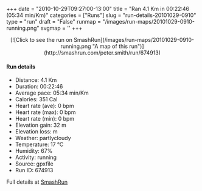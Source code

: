+++
date = "2010-10-29T09:27:00-13:00"
title = "Ran 4.1 Km in 00:22:46 (05:34 min/Km)"
categories = ["Runs"]
slug = "run-details-20101029-0910"
type = "run"
draft = "False"
runmap = "/images/run-maps/20101029-0910-running.png"
svgmap = '<polyline points="51 72, 52 74, 53 74, 68 57, 75 55, 77 52, 84 50, 92 53, 95 53, 100 48, 100 45, 92 45, 84 42, 83 42, 75 41, 65 36, 45 30, 40 28, 37 26, 23 25, 20 30, 18 30, 15 29, 14 29, 13 32, 6 34, 0 35">'
+++



<!--more-->

<center>
[![Click to see the run on SmashRun](/images/run-maps/20101029-0910-running.png "A map of this run")](http://smashrun.com/peter.smith/run/674913)
</center>

#### Run details

* Distance: 4.1 Km
* Duration: 00:22:46
* Average pace: 05:34 min/Km
* Calories: 351 Cal
* Heart rate (ave): 0 bpm
* Heart rate (max): 0 bpm
* Heart rate (min): 0 bpm
* Elevation gain: 32 m
* Elevation loss:  m
* Weather: partlycloudy
* Temperature: 17 &deg;C
* Humidity: 67%
* Activity: running
* Source: gpxfile
* Run ID: 674913

Full details at [SmashRun](http://smashrun.com/peter.smith/run/674913)